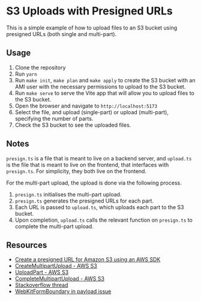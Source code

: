 # S3 Uploads with Presigned URLs

This is a simple example of how to upload files to an S3 bucket using presigned URLs (both single and multi-part).

## Usage
1. Clone the repository
2. Run `yarn`
3. Run `make init`, `make plan` and `make apply` to create the S3 bucket with an AMI user with the necessary permissions to upload to the S3 bucket.
4. Run `make serve` to serve the Vite app that will allow you to upload files to the S3 bucket.
5. Open the browser and navigate to `http://localhost:5173`
6. Select the file, and upload (single-part) or upload (multi-part), specifying the number of parts.
7. Check the S3 bucket to see the uploaded files.

## Notes
`presign.ts` is a file that is meant to live on a backend server, and `upload.ts` is the file that is meant to live on the frontend, that interfaces with `presign.ts`. For simplicity, they both live on the frontend.

For the multi-part upload, the upload is done via the following process.
1. `presign.ts` initialises the multi-part upload.
2. `presign.ts` generates the presigned URLs for each part.
3. Each URL is passed to `upload.ts`, which uploads each part to the S3 bucket.
4. Upon completion, `upload.ts` calls the relevant function on `presign.ts` to complete the multi-part upload.

## Resources
- [Create a presigned URL for Amazon S3 using an AWS SDK](https://docs.aws.amazon.com/AmazonS3/latest/userguide/example_s3_Scenario_PresignedUrl_section.html)
- [CreateMultipartUpload - AWS S3](https://docs.aws.amazon.com/AmazonS3/latest/API/API_CreateMultipartUpload.html)
- [UploadPart - AWS S3](https://docs.aws.amazon.com/AmazonS3/latest/API/API_UploadPart.html)
- [CompleteMultipartUpload - AWS S3](https://docs.aws.amazon.com/AmazonS3/latest/API/API_CompleteMultipartUpload.html)
- [Stackoverflow thread](https://stackoverflow.com/questions/66656565/aws-sdk-multipart-upload-to-s3-with-node-js)
- [WebKitFormBoundary in payload issue](https://stackoverflow.com/questions/55420393/form-boundary-is-being-written-to-my-file-when-i-upload-to-server-making-it-cor)